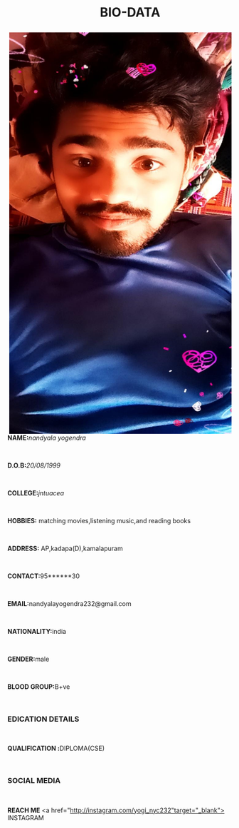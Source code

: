 <!DOCTYPE html>
<html>
<head><center><h1><ul>BIO-DATA</ul></h1></center></head>
  <img src="IMG_20200710_134624_072.jpg" align="right" height="900" width="500" >         


<body>
<p><b>NAME:</b><i>nandyala yogendra</i></p><br>
<p><b>D.O.B:</b><i>20/08/1999</i></p><br>
<p><b>COLLEGE:</b><i>jntuacea</i></p><br>
  <p><b>HOBBIES:</b> matching movies,listening music,and reading books</p><br>
  <p><b>ADDRESS:</b> AP,kadapa(D),kamalapuram</p><br>
  <p><b>CONTACT:</b>95******30</p><br>
   <p><b>EMAIL:</b>nandyalayogendra232@gmail.com</p><br>
   <p><b>NATIONALITY:</b>india</p><br>
   <p><b>GENDER:</b>male</p><br>
   <p><b>BLOOD GROUP:</b>B+ve</p><br>
  
  <h3>EDICATION DETAILS</h3><br>
   <p><b>QUALIFICATION :</b>DIPLOMA(CSE) </p><br>
   
   <h3>SOCIAL MEDIA</h3><br>
  
  
  
<b>REACH ME</b>
<a href="http://instagram.com/yogi_nyc232"target="_blank">
             INSTAGRAM
             </a>           
   


</body>






</html>
